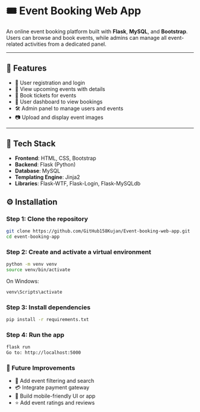 # 🎟️ Event Booking Web App

An online event booking platform built with **Flask**, **MySQL**, and **Bootstrap**. Users can browse and book events, while admins can manage all event-related activities from a dedicated panel.

---

## 📌 Features

- 🔐 User registration and login  
- 📅 View upcoming events with details  
- 🎫 Book tickets for events  
- 👤 User dashboard to view bookings  
- 🛠️ Admin panel to manage users and events  
- 📷 Upload and display event images  
 
---

## 🧰 Tech Stack

- **Frontend**: HTML, CSS, Bootstrap  
- **Backend**: Flask (Python)  
- **Database**: MySQL  
- **Templating Engine**: Jinja2  
- **Libraries**: Flask-WTF, Flask-Login, Flask-MySQLdb  


## ⚙️ Installation

### Step 1: Clone the repository

```bash
git clone https://github.com/GitHub158Kujan/Event-booking-web-app.git
cd event-booking-app
```
### Step 2: Create and activate a virtual environment
```bash
python -m venv venv
source venv/bin/activate
```
 On Windows:
```bash
venv\Scripts\activate
```
### Step 3: Install dependencies
```bash
pip install -r requirements.txt
```

### Step 4: Run the app
```bash
flask run
Go to: http://localhost:5000
```

### 🚧 Future Improvements
- 🔎 Add event filtering and search
- 💳 Integrate payment gateway
- 📱 Build mobile-friendly UI or app
- ⭐ Add event ratings and reviews
